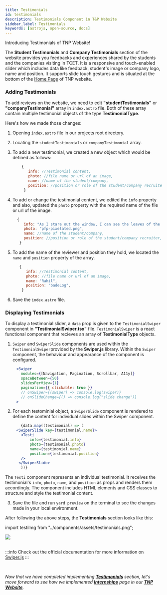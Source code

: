```yaml
---
title: Testimonials
id: testimonials
description: Testimonials Component in T&P Website
sidebar_label: Testimonials
keywords: [astrojs, open-source, docs]
---
```

Introducing Testimonials of TNP Website!

The **Student Testimonials** and **Company Testimonials** section of the website provides you feedbacks and experiences shared by the students and the companies visiting in TCET. 
It is a responsive and touch-enabled slider which includes data like feedback, student's image or company logo, name and position. It supports slide touch gestures and is situated at the bottom of the [Home Page](https://tnp.tcetmumbai.in/) of TNP website. 

### Adding Testimonials

To add reviews on the website, we need to edit **"studentTestimonials"** or **"companyTestimonial"** array in `index.astro` file. Both of these array contain multiple testimonial objects of the type **TestimonialType**.

Here's how we made those changes: 

1. Opening `index.astro` file in our projects root directory.

2. Locating the  `studentTestimonials` or `companyTestimonial` array.

3. To add a new testimonial, we created a new object which would be defined as follows:

   ```jsx title="index.astro" {2-5} showLineNumbers
       {
          info: //Testimonial content,
          photo: //file name or url of an image,
          name: //name of the student/company,
          position: //position or role of the student/company recruiter,
        }
    ```
4. To add or change the testimonial content, we edited the `info` property and also, updated the `photo` property with the required name of the file or url of the image.

     ```jsx title="index.astro"{2,3} showLineNumbers
       {
          info: "As I stare out the window, I can see the leaves of the trees rustling in the wind. The sun is setting, freshly cut grass. I take a deep breath and let it out slowly, feeling the tension in my body release. In this moment, everything feels perfect, and I am grateful for the simple joys in life.",
          photo: "pfp-pixelated.png",
          name: //name of the student/company,
          position: //position or role of the student/company recruiter,
        }
    ```

5. To add the name of the reviewer and position they hold, we located the `name` and `position` property of the array.

    ```jsx title="index.astro" {4,5} showLineNumbers
       {
          info: //Testimonial content,
          photo: //file name or url of an image,
          name: "Rahil",
          position: "badeLog",
        }
    ```

6. Save the `index.astro` file.

### Displaying Testimonials

 To display a testimonial slider, a  `data` prop is given to the `TestimonialSwiper` component in **"TestimonialSwiper.tsx"** file. `TestimonialSwiper` is a react functional component that recieves an array of **TestimonialType** objects. 

 1. `Swiper` and `SwiperSlide` components are used within the `TestimonialSwiper`provided by the **Swiper.js** library. Within the `Swiper` component, the behaviour and appearance of the component is configured. 

 ```jsx title="TestimonialSwiper.tsx" {2-5} showLineNumbers
      <Swiper
        modules={[Navigation, Pagination, Scrollbar, A11y]}
        spaceBetween={50}
        slidesPerView={1}
        pagination={{ clickable: true }}
        // onSwiper={(swiper) => console.log(swiper)}
        // onSlideChange={() => console.log("slide change")}
      >
 ```
 2. For each testominial object, a `SwiperSlide` component is rendered to define the content for individual slides within the Swiper component. 

 ```jsx title="TestimonialSwiper.tsx" {3-8} showLineNumbers
        {data.map((testimonial) => (
      <SwiperSlide key={testimonial.name}>
        <Testi
            info={testimonial.info}
            photo={testimonial.photo}
            name={testimonial.name}
            position={testimonial.position}
        />
       </SwiperSlide>
        ))}
 ```
 
 The `Testi` component represents an individual testimonial. It receives the testimonial's `info`, `photo`, `name`, and `position` as props and renders them accordingly. The component includes HTML elements and CSS classes to structure and style the testimonial content.

3. Save the file and run `yard preview` on the terminal to see the changes made in your local environment.

After following the above steps, the **Testimonials** section looks like this:

import testiImg from "../components/assets/testimonials.png";

<img src={testiImg} />

<br />
<br />

:::info
 Check out the official documentation for more information on [Swiper.js](https://swiperjs.com/get-started)
:::

<br/>

_Now that we have completed implementing [**Testimonials**](testimonials) section, let's move forward to see how we implemented [**Internships**](internships) page in our [**TNP Website**](https://tnp.tcetmumbai.in)._
